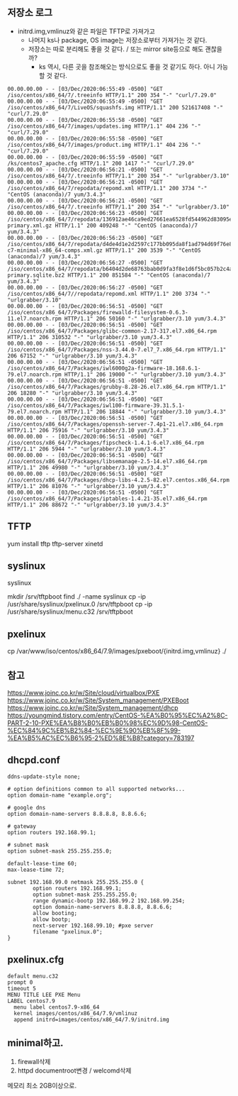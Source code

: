 ## 저장소 로그
- initrd.img,vmlinuz와 같은 파일은 TFTP로 가져가고
  - 나머지 ks나 package, OS image는 저장소로부터 가져가는 것 같다.
  - 저장소는 따로 분리해도 좋을 것 같다. / 또는 mirror site등으로 해도 괜찮을까?
    - ks 역시, 다른 곳을 참조해오는 방식으로도 좋을 것 같기도 하다. 아니 가능할 것 같다.
```
00.00.00.00 - - [03/Dec/2020:06:55:49 -0500] "GET /iso/centos/x86_64/7/.treeinfo HTTP/1.1" 200 354 "-" "curl/7.29.0"
00.00.00.00 - - [03/Dec/2020:06:55:49 -0500] "GET /iso/centos/x86_64/7/LiveOS/squashfs.img HTTP/1.1" 200 521617408 "-" "curl/7.29.0"
00.00.00.00 - - [03/Dec/2020:06:55:58 -0500] "GET /iso/centos/x86_64/7/images/updates.img HTTP/1.1" 404 236 "-" "curl/7.29.0"
00.00.00.00 - - [03/Dec/2020:06:55:58 -0500] "GET /iso/centos/x86_64/7/images/product.img HTTP/1.1" 404 236 "-" "curl/7.29.0"
00.00.00.00 - - [03/Dec/2020:06:55:59 -0500] "GET /ks/centos7_apache.cfg HTTP/1.1" 200 1417 "-" "curl/7.29.0"
00.00.00.00 - - [03/Dec/2020:06:56:21 -0500] "GET /iso/centos/x86_64/7/.treeinfo HTTP/1.1" 200 354 "-" "urlgrabber/3.10"
00.00.00.00 - - [03/Dec/2020:06:56:21 -0500] "GET /iso/centos/x86_64/7/repodata/repomd.xml HTTP/1.1" 200 3734 "-" "CentOS (anaconda)/7 yum/3.4.3"
00.00.00.00 - - [03/Dec/2020:06:56:21 -0500] "GET /iso/centos/x86_64/7/.treeinfo HTTP/1.1" 200 354 "-" "urlgrabber/3.10"
00.00.00.00 - - [03/Dec/2020:06:56:23 -0500] "GET /iso/centos/x86_64/7/repodata/136912ae46ca9ed27661ea6528fd544962d83095e3cdbc6149a37ddedf3a153c-primary.xml.gz HTTP/1.1" 200 409248 "-" "CentOS (anaconda)/7 yum/3.4.3"
00.00.00.00 - - [03/Dec/2020:06:56:23 -0500] "GET /iso/centos/x86_64/7/repodata/d4de4d1e2d2597c177bb095da8f1ad794d69f76e8ac7ab1ba6340fdd0969e936-c7-minimal-x86_64-comps.xml.gz HTTP/1.1" 200 3539 "-" "CentOS (anaconda)/7 yum/3.4.3"
00.00.00.00 - - [03/Dec/2020:06:56:27 -0500] "GET /iso/centos/x86_64/7/repodata/b6404d2de68763bab0d9fa3f8e1d6f5bc057b2c4a1919a89cc083d5dbc6efb19-primary.sqlite.bz2 HTTP/1.1" 200 851584 "-" "CentOS (anaconda)/7 yum/3.4.3"
00.00.00.00 - - [03/Dec/2020:06:56:27 -0500] "GET /iso/centos/x86_64/7//repodata/repomd.xml HTTP/1.1" 200 3734 "-" "urlgrabber/3.10"
00.00.00.00 - - [03/Dec/2020:06:56:51 -0500] "GET /iso/centos/x86_64/7/Packages/firewalld-filesystem-0.6.3-11.el7.noarch.rpm HTTP/1.1" 206 50160 "-" "urlgrabber/3.10 yum/3.4.3"
00.00.00.00 - - [03/Dec/2020:06:56:51 -0500] "GET /iso/centos/x86_64/7/Packages/glibc-common-2.17-317.el7.x86_64.rpm HTTP/1.1" 206 310532 "-" "urlgrabber/3.10 yum/3.4.3"
00.00.00.00 - - [03/Dec/2020:06:56:51 -0500] "GET /iso/centos/x86_64/7/Packages/nss-3.44.0-7.el7_7.x86_64.rpm HTTP/1.1" 206 67152 "-" "urlgrabber/3.10 yum/3.4.3"
00.00.00.00 - - [03/Dec/2020:06:56:51 -0500] "GET /iso/centos/x86_64/7/Packages/iwl6000g2a-firmware-18.168.6.1-79.el7.noarch.rpm HTTP/1.1" 206 19000 "-" "urlgrabber/3.10 yum/3.4.3"
00.00.00.00 - - [03/Dec/2020:06:56:51 -0500] "GET /iso/centos/x86_64/7/Packages/grubby-8.28-26.el7.x86_64.rpm HTTP/1.1" 206 18280 "-" "urlgrabber/3.10 yum/3.4.3"
00.00.00.00 - - [03/Dec/2020:06:56:51 -0500] "GET /iso/centos/x86_64/7/Packages/iwl100-firmware-39.31.5.1-79.el7.noarch.rpm HTTP/1.1" 206 18844 "-" "urlgrabber/3.10 yum/3.4.3"
00.00.00.00 - - [03/Dec/2020:06:56:51 -0500] "GET /iso/centos/x86_64/7/Packages/openssh-server-7.4p1-21.el7.x86_64.rpm HTTP/1.1" 206 75916 "-" "urlgrabber/3.10 yum/3.4.3"
00.00.00.00 - - [03/Dec/2020:06:56:51 -0500] "GET /iso/centos/x86_64/7/Packages/fipscheck-1.4.1-6.el7.x86_64.rpm HTTP/1.1" 206 5944 "-" "urlgrabber/3.10 yum/3.4.3"
00.00.00.00 - - [03/Dec/2020:06:56:51 -0500] "GET /iso/centos/x86_64/7/Packages/libsemanage-2.5-14.el7.x86_64.rpm HTTP/1.1" 206 49980 "-" "urlgrabber/3.10 yum/3.4.3"
00.00.00.00 - - [03/Dec/2020:06:56:51 -0500] "GET /iso/centos/x86_64/7/Packages/dhcp-libs-4.2.5-82.el7.centos.x86_64.rpm HTTP/1.1" 206 81076 "-" "urlgrabber/3.10 yum/3.4.3"
00.00.00.00 - - [03/Dec/2020:06:56:51 -0500] "GET /iso/centos/x86_64/7/Packages/iptables-1.4.21-35.el7.x86_64.rpm HTTP/1.1" 206 88672 "-" "urlgrabber/3.10 yum/3.4.3"
```
## TFTP
yum install tftp tftp-server xinetd

## syslinux
syslinux

mkdir /srv/tftpboot
find ./ -name syslinux
cp -ip /usr/share/syslinux/pxelinux.0 /srv/tftpboot
cp -ip /usr/share/syslinux/menu.c32 /srv/tftpboot

## pxelinux
cp /var/www/iso/centos/x86_64/7.9/images/pxeboot/{initrd.img,vmlinuz} ./

## 참고
https://www.joinc.co.kr/w/Site/cloud/virtualbox/PXE
https://www.joinc.co.kr/w/Site/System_management/PXEBoot
https://www.joinc.co.kr/w/Site/System_management/dhcp
https://youngmind.tistory.com/entry/CentOS-%EA%B0%95%EC%A2%8C-PART-2-10-PXE%EA%B8%B0%EB%B0%98%EC%9D%98-CentOS-%EC%84%9C%EB%B2%84-%EC%9E%90%EB%8F%99-%EA%B5%AC%EC%B6%95-2%ED%8E%B8?category=783197

## dhcpd.conf
```
ddns-update-style none;

# option definitions common to all supported networks...
option domain-name "example.org";

# google dns 
option domain-name-servers 8.8.8.8, 8.8.6.6;

# gateway 
option routers 192.168.99.1;

# subnet mask
option subnet-mask 255.255.255.0;

default-lease-time 60;
max-lease-time 72;

subnet 192.168.99.0 netmask 255.255.255.0 {
        option routers 192.168.99.1;
        option subnet-mask 255.255.255.0;
        range dynamic-bootp 192.168.99.2 192.168.99.254;
        option domain-name-servers 8.8.8.8, 8.8.6.6;
        allow booting;
        allow bootp;
        next-server 192.168.99.10; #pxe server
        filename "pxelinux.0";
}
```

## pxelinux.cfg
```
default menu.c32
prompt 0
timeout 5
MENU TITLE LEE PXE Menu
LABEL centos7.9
  menu label centos7.9-x86_64
  kernel images/centos/x86_64/7.9/vmlinuz
  append initrd=images/centos/x86_64/7.9/initrd.img
```


## minimal하고.
1. firewall삭제
2. httpd documentroot변경 / welcomd삭제

메모리 최소 2GB이상으로.